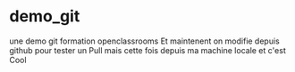 # demo_git
une demo git formation openclassrooms
Et maintenent on modifie depuis github pour tester un Pull
mais cette fois depuis ma machine locale 
et c'est Cool


